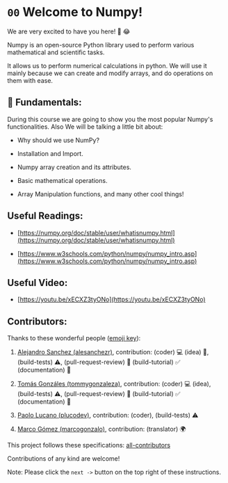 # `00` Welcome to Numpy!

We are very excited to have you here! 🎉 😂

Numpy is an open-source Python library used to perform various mathematical and scientific tasks.

It allows us to perform numerical calculations in python. We will use it mainly because we can  create and modify arrays, and do operations on them with ease.

## 💬 Fundamentals:

During this course we are going to show you the most popular Numpy's functionalities. Also We will be talking a little bit about:

+ Why should we use NumPy?

+ Installation and Import.

+ Numpy array creation and its attributes.

+ Basic mathematical operations.

+ Array Manipulation functions, and many other cool things!

## Useful Readings:

+ [https://numpy.org/doc/stable/user/whatisnumpy.html](https://numpy.org/doc/stable/user/whatisnumpy.html)

+ [https://www.w3schools.com/python/numpy/numpy_intro.asp](https://www.w3schools.com/python/numpy/numpy_intro.asp)

## Useful Video: 

+ [https://youtu.be/xECXZ3tyONo](https://youtu.be/xECXZ3tyONo)

## Contributors:

Thanks to these wonderful people ([emoji key](https://github.com/kentcdodds/all-contributors#emoji-key)):

1. [Alejandro Sanchez (alesanchezr)](https://github.com/alesanchezr), contribution: (coder) :computer: (idea) 🤔, (build-tests) :warning:, (pull-request-review) :eyes: (build-tutorial) :white_check_mark: (documentation) :book:

2. [Tomás Gonzáles (tommygonzaleza)](https://github.com/tommygonzaleza), contribution: (coder) :computer: (idea), (build-tests) :warning:, (pull-request-review) :eyes: (build-tutorial) :white_check_mark: (documentation) :book:

3. [Paolo Lucano (plucodev)](https://github.com/plucodev), contribution: (coder), (build-tests) :warning:

4. [Marco Gómez (marcogonzalo)](https://github.com/marcogonzalo), contribution: (translator) :earth_africa:

This project follows these specifications: [all-contributors](https://github.com/kentcdodds/all-contributors)

Contributions of any kind are welcome!

Note: Please click the `next ->` button on the top right of these instructions.






